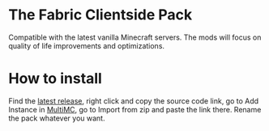 # The Fabric Clientside Pack
Compatible with the latest vanilla Minecraft servers.
The mods will focus on quality of life improvements and optimizations.

# How to install
Find the [latest release](https://github.com/ignamiranda/MinecraftClientsidePack/releases), right click and copy the source code link, go to Add Instance in [MultiMC](https://multimc.org/), go to Import from zip and paste the link there. Rename the pack whatever you want.
